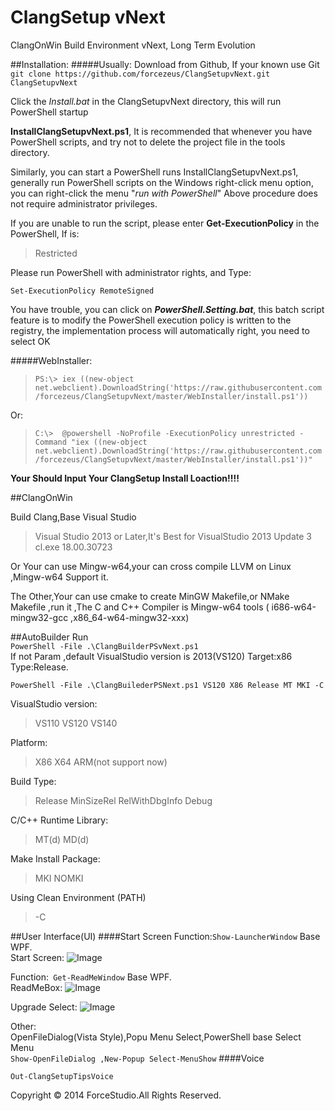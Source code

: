 ClangSetup vNext
===
ClangOnWin Build Environment vNext, Long Term Evolution <br>

##Installation:
#####Usually:
Download from Github, If your known use Git<br>
```git clone https://github.com/forcezeus/ClangSetupvNext.git ClangSetupvNext ```

Click the *Install.bat* in the ClangSetupvNext directory, this will run PowerShell startup

**InstallClangSetupvNext.ps1**, It is recommended that whenever you have PowerShell scripts, and try not to delete the project file in the tools directory.

Similarly, you can start a PowerShell runs InstallClangSetupvNext.ps1, generally run PowerShell scripts on the Windows right-click menu option, you can right-click the menu "*run with PowerShell*"
Above procedure does not require administrator privileges.

If you are unable to run the script, please enter **Get-ExecutionPolicy** in the PowerShell,
If is: 
> Restricted 

Please run PowerShell with administrator rights, and Type: 

    Set-ExecutionPolicy RemoteSigned

You have trouble, you can click on ***PowerShell.Setting.bat***, this batch script feature is to modify the PowerShell execution policy is written to the registry, the implementation process will automatically right, you need to select OK

#####WebInstaller:

>```PS:\> iex ((new-object net.webclient).DownloadString('https://raw.githubusercontent.com/forcezeus/ClangSetupvNext/master/WebInstaller/install.ps1'))```

Or:
>```C:\>  @powershell -NoProfile -ExecutionPolicy unrestricted -Command "iex ((new-object net.webclient).DownloadString('https://raw.githubusercontent.com/forcezeus/ClangSetupvNext/master/WebInstaller/install.ps1'))" ```

**Your Should Input Your ClangSetup Install Loaction!!!!**


##ClangOnWin 

Build Clang,Base Visual Studio
>Visual Studio 2013 or Later,It's Best for VisualStudio 2013 Update 3<br>
>cl.exe 18.00.30723

Or Your can use Mingw-w64,your can cross compile LLVM on Linux ,Mingw-w64 Support it.

The Other,Your can use cmake to create MinGW Makefile,or NMake Makefile ,run it ,The C and C++ Compiler is Mingw-w64 tools ( i686-w64-mingw32-gcc ,x86_64-w64-mingw32-xxx)





##AutoBuilder
Run<br>
```PowerShell -File .\ClangBuilderPSvNext.ps1 ```<br>
If not Param ,default VisualStudio version is 2013(VS120) Target:x86 Type:Release.<br>

```PowerShell -File .\ClangBuilederPSNext.ps1 VS120 X86 Release MT MKI -C ```

VisualStudio version:
>VS110 VS120 VS140

Platform:
>X86 X64 ARM(not support now)

Build Type:
>Release MinSizeRel RelWithDbgInfo Debug

C/C++ Runtime Library:
>MT(d) MD(d)

Make Install Package:
> MKI NOMKI

Using Clean Environment (PATH)
> -C


##User Interface(UI)
####Start Screen
Function:```Show-LauncherWindow``` Base WPF.<br>
Start Screen:
![Image](https://raw.githubusercontent.com/forcezeus/ClangSetupvNext/master/Images/StartWindow.jpg)

Function:``` Get-ReadMeWindow``` Base WPF.<br>
ReadMeBox:
![Image](https://raw.githubusercontent.com/forcezeus/ClangSetupvNext/master/Images/ReadMeWindow.jpg)

Upgrade Select:
![Image](https://raw.githubusercontent.com/forcezeus/ClangSetupvNext/master/Images/UpdateSelect.jpg)

Other:<br>
OpenFileDialog(Vista Style),Popu Menu Select,PowerShell base Select Menu <br>
```Show-OpenFileDialog ,New-Popup Select-MenuShow```
####Voice

``` Out-ClangSetupTipsVoice ``` 


Copyright © 2014 ForceStudio.All Rights Reserved.
